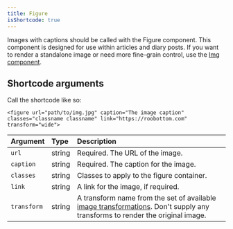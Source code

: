 ```yaml
---
title: Figure
isShortcode: true
---
```

Images with captions should be called with the Figure component. This component is designed for use within articles and diary posts. If you want to render a standalone image or need more fine-grain control, use the [Img component](/kanga/components/img/).

<example url='/kanga/example/components/figure' height='500'>

## Shortcode arguments

Call the shortcode like so:

```
<figure url="path/to/img.jpg" caption="The image caption" classes="classname classname" link="https://roobottom.com" transform="wide">
```

| Argument | Type | Description |
| :- | :- | :- |
| `url` | string | Required. The URL of the image. |
| `caption` | string | Required. The caption for the image. |
| `classes` | string | Classes to apply to the figure container. |
| `link` | string | A link for the image, if required.  |
| `transform` | string | A transform name from the set of available [image transformations](/kanga/img/#transformations). Don't supply any transforms to render the original image. |